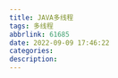 ```yaml
---
title: JAVA多线程
tags: 多线程
abbrlink: 61685
date: 2022-09-09 17:46:22
categories:
description:
---
```


